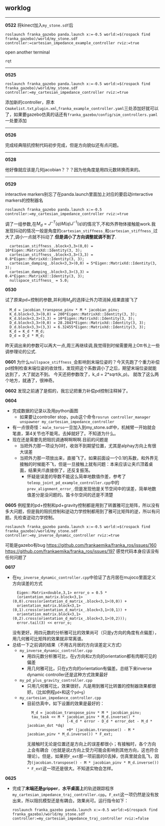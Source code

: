 ## worklog
---
**0522**
将kinect加入`my_stone.sdf`后
```
roslaunch franka_gazebo panda.launch x:=-0.5 world:=$(rospack find franka_gazebo)/world/my_stone.sdf controller:=cartesian_impedance_example_controller rviz:=true
```
open another terminal
```
rqt
```
---
**0525**
```
roslaunch franka_gazebo panda.launch x:=-0.5 world:=$(rospack find franka_gazebo)/world/my_stone.sdf controller:=my_cartesian_impedance_controller rviz:=true
```
添加新的controller，原本`Cmakelist.txt`,`plugin.xml`,`franka_example_controller.yaml`三处添加好就可以了，如果要gazebo仿真的话还有`franka_gazebo/config/sim_controllers.yaml`一处要添加

---

**0526**

完成经典阻抗控制代码初步完成，但是方向貌似还有点问题。

---

**0528**

他好像就应该是几何jacobian？？？因为他角度是用四元数转换而来的。

---

**0529**

interactive markers别忘了在panda.launch里面加上对应的要启动interactive markers的控制器名
```
roslaunch franka_gazebo panda.launch x:=-0.5 controller:=my_cartesian_impedance_controller rviz:=true
```
调了一组参数,在$M_d=J^{-T}(q)M(q)J^{-1}(q)$的情况下,不和外界物体接触能work.我发现抖动的情况一般是角度的`cartesian_stiffness_`和`cartesian_stiffness_`过大了,调小一点就不抖动了.**但是调小了方向调整就调不到了**.
```
  cartesian_stiffness_.block<3,3>(0,0) = 10*Eigen::MatrixXd::Identity(3, 3);
  cartesian_stiffness_.block<3,3>(3,3) = 0.8*Eigen::MatrixXd::Identity(3, 3);
  cartesian_damping_.block<3,3>(0,0) = 5*Eigen::MatrixXd::Identity(3, 3);
  cartesian_damping_.block<3,3>(3,3) = 0.4*Eigen::MatrixXd::Identity(3, 3);
  nullspace_stiffness_ = 5.0;
```

**0530**

试了原来pd+控制的参数,并利用$M_d$的选择让外力项消掉,结果直接飞了
```
  M_d = jacobian_transpose_pinv * M * jacobian_pinv;
  K_d.block<3,3>(0,0) = 200*Eigen::MatrixXd::Identity(3, 3);
  K_d.block<3,3>(3,3) = 10*Eigen::MatrixXd::Identity(3, 3);
  D_d.block<3,3>(0,0) = 28.2843*Eigen::MatrixXd::Identity(3, 3);
  D_d.block<3,3>(3,3) = 6.32455*Eigen::MatrixXd::Identity(3, 3);
  K_d = K_d * M_d;
  D_d = D_d * M_d;
```
昨天调出来的参数可以再大一点,周三再继续调,我觉得到时候需要用上Ott书上一些调参理论的公式.

**0601**
为什么`nullspace_stiffness_`会影响到末端位姿的？今天先跑了个重力补偿pd控制检查末端位姿的收敛性，发现把这个系数调小了之后，期望末端位姿就能达到了，大了就达不到。
今天还把参数改了，k_d = 2*sqrt(k_p)。
就改了这么两个地方，就通了，很神奇。

**0602**
发现之前通了是假的，我忘记把重力补偿pd控制注释掉了。

**0604**
* 完成数据的记录以及用python画图
  * 如果要让controller stop，pub这个命令`rosrun controller_manager unspawner my_cartesian_impedance_controller`
* 有一点很奇怪：`male_torso`一旦加入到my_stone.sdf中，机械臂一开始就会笔直，第4关节也不能弯。去掉就好了。不知道为什么。
* 现在还是需要先把阻抗调通啊啊啊啊.目前的问题是
  * 当把外力那一项设为0时，收敛不到期望位置，尤其是alphay方向上有很大误差
  * 当把外力那一项放出来，直接飞了。如果前面设一个0.1的系数，和外界无接触的时候能不飞，但是一旦接触上就有问题：本来应该让夹爪顶着桌面，结果夹爪直接倒了，还反复振荡。
    * 怀疑是误差的导数不能这么简单地数值作差，参考了`teleop_joint_pd_example_controller.cpp`中的`prev_alignment_error_`.但是发现他是关节空间中的误差，简单地数值差分是没问题的。笛卡尔空间的还是不清楚

**0605**
例程里的pd+控制和pd+gravity控制都是用到了转置雅可比矩阵，所以没有多大问题，但是我的阻抗控制和逆动力学控制都用到了雅可比矩阵的逆，所以有问题。先检查逆动力学控制。
```
roslaunch franka_gazebo panda.launch x:=-0.5 world:=$(rospack find franka_gazebo)/world/my_stone.sdf controller:=my_inverse_dynamic_controller rviz:=true
```
可能是gazebo有bug
https://github.com/frankaemika/franka_ros/issues/160
https://github.com/frankaemika/franka_ros/issues/197
感觉代码本身应该没有任何问题了

**0617**
* 在`my_inverse_dynamic_controller.cpp`中验证了古月居在mujoco里面定义方向误差的方式
  ```
    Eigen::Matrix<double,3,1> error_o = 0.5 * 
    (orientation_matrix.block<3,1>(0,0).cross(orientation_d_matrix_.block<3,1>(0,0)) + 
    orientation_matrix.block<3,1>(0,1).cross(orientation_d_matrix_.block<3,1>(0,1)) + 
    orientation_matrix.block<3,1>(0,2).cross(orientation_d_matrix_.block<3,1>(0,2)));
    error.tail(3) << error_o;
  ```
  没有更好。用四元数的分析雅可比的效果尚可（只是y方向的角度有点偏差），用几何雅可比矩阵的效果就非常离谱。
* 总结一下之前调的结果（不用古月居的方向误差定义方式）
  * `my_inverse_dynamic_controller.cpp`
    * 用四元数分析雅可比，在y方向和z方向的orientation都有肉眼可见的偏差
    * 用几何雅可比，只在y方向的orientation有偏差。总结下来inverse dynamic controller还是这种方式效果最好
  * `my_pd_plus_gravity_controller.cpp`
    * 只用几何雅可比，效果很好。凡是用到雅可比转置的控制器效果都很好。（比如例程`pd+`和这个`pd+g`）
  * `my_cartesian_impedance_controller.cpp`
    * 目前仿真中，如下设置的效果是最好的：
      ```
        M_d = jacobian_transpose_pinv * M * jacobian_pinv;
        tau_task << M * jacobian_pinv * M_d.inverse() * 
                        (-K_d * error - D_d * error_dot - M_d * jacobian_dot *dq)
                        +0* (jacobian.transpose() - M * jacobian_pinv * M_d.inverse()) * F_ext;
      ```
      无接触时无论是位置还是方向上的误差都很小；有接触时，各个方向上会有耦合（也就是说z方向上受力可能会影响到其他方向，这也符合理论）。但是，如果把`F_ext`那一项前面的0去掉，仿真里就会乱飞，因为`(jacobian.transpose() - M * jacobian_pinv * M_d.inverse()) * F_ext`这一项还是很大。不知道实物会怎样。

**0625**
* 完成了**末端还是gripper**，**水平桌面上**的轨迹跟踪程序`my_cartesian_impedance_traj_controller.cpp`。`F_ext`这一项仍然是没有放出来，所以阻抗模型还是有耦合。效果尚可。运行指令如下：
  ```
  roslaunch franka_gazebo panda.launch x:=-0.5 world:=$(rospack find franka_gazebo)/world/my_stone.sdf controller:=my_cartesian_impedance_traj_controller rviz:=false
  ```